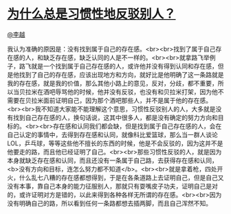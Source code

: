 
#  [为什么总是习惯性地反驳别人？](https://zhihu.com/questions/39502614)



[@李越](https://zhihu.com/people/63a9e2cb7cb714f436a564647c8b23de)

我认为准确的原因是：没有找到属于自己的存在感。&lt;br&gt;&lt;br&gt;找到了属于自己存在感的人，和缺乏存在感，缺乏认同的人是不一样的。&lt;br&gt;&lt;br&gt;就拿路飞举例子，路飞就是一个找到属于自己存在感的人，或许他并没有得到认同和存在感，但是他找到了自己的存在感，应该出现地方和方向，就好比是他明确了这一条路就是我的存在感，就是我的价值，那么其他小路上的意见，反对，分歧，都不重要，所以当贝拉米在酒吧辱骂他的时候，他并没有反驳，也没有和贝拉米打架，因为他不需要在贝拉米面前证明自己，因为那个酒吧那些人，并不是属于他的存在感。&lt;br&gt;&lt;br&gt;我不知道大家能不能理解这个意思，习惯性反驳别人的人，大多就是没有找到自己存在感的人，换句话说，这其中很多人，都是没有确定的努力方向和目标的。&lt;br&gt;&lt;br&gt;存在感和认同我们都会缺，但是找到属于自己存在感的人，会在自己认定的事情中，去得到存在感和认同，就像科比爱篮球，那么当一群人谈论LOL，乒乓球，等等这些他不擅长的东西的时候，他是不会反驳的，因为这并不是他要走的路，而且他已经证明了自己。&lt;br&gt;&lt;br&gt;那些习惯性反驳的人，就是因为本身就缺乏存在感和认同，而且还没有一条属于自己路，去获得存在感和认同，&lt;b&gt;没有方向和目标，连怎么努力都不知道&lt;/b&gt;。&lt;br&gt;&lt;br&gt;就是拿着枪，四处开火，什么乱七八糟的存在感都想得到，于是在各条道路上去证明自己，但是自己又没有本事，靠自己本身的能力征服别人，那就只有耍嘴皮子功夫，证明自己是对的，或许证明对方是错的，以此来得到各种各样无所谓的存在感。&lt;br&gt;&lt;br&gt;因为没有明确自己的路，所以看到任何一条路都想去插两脚，而且自己浑然不知。